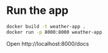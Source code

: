 # Run the app

```sh
docker build -t weather-app .
docker run -p 8000:8000 weather-app
```

Open http://localhost:8000/docs
